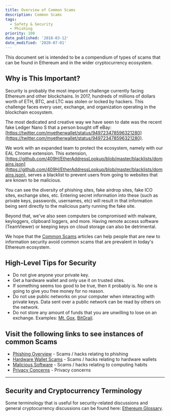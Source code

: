 ```yaml
---
title: Overview of Common Scams
description: Common Scams
tags:
  - Safety & Security
  - Phishing
priority: 100
date_published: '2018-03-12'
date_modified: '2020-07-01'
---
```


This document set is intended to be a compendium of types of scams that can be found in Ethereum and in the wider cryptocurrency ecosystem.

## Why is This Important?

Security is probably the most important challenge currently facing Ethereum and other blockchains. In 2017, hundreds of millions of dollars worth of ETH, BTC, and LTC was stolen or locked by hackers. This challenge faces every user, exchange, and organization operating in the blockchain ecosystem.

The most dedicated and creative way we have seen to date was the recent fake Ledger Nano S that a person bought off eBay: [https://twitter.com/myetherwallet/status/949723478596321280](https://twitter.com/myetherwallet/status/949723478596321280).

We work with an expanded team to protect the ecosystem, namely with our EAL Chrome extension. This extension,  [https://github.com/409H/EtherAddressLookup/blob/master/blacklists/domains.json](https://github.com/409H/EtherAddressLookup/blob/master/blacklists/domains.json), serves a blacklist to prevent users from going to websites that are known to be malicious.

You can see the diversity of phishing sites, fake airdrop sites, fake ICO sites, exchange sites, etc. Entering secret information into these (such as private keys, passwords, usernames, etc) will result in that information being sent directly to the malicious party running the fake site.

Beyond that, we've also seen computers be compromised with malware, keyloggers, clipboard loggers, and more. Having remote access software (TeamViewer) or keeping keys on cloud storage can also be detrimental.  

We hope that the [Common Scams](/staying-safe/common-scams) articles can help people that are new to information security avoid common scams that are prevalent in today's Ethereum ecosystem.

## High-Level Tips for Security

* Do not give anyone your private key.
* Get a hardware wallet and only use it on trusted sites.
* If something seems too good to be true, then it probably is. No one is going to give you free money for no reason.
* Do not use public networks on your computer when interacting with private keys. Data sent over a public network can be read by others on the network.
* Do not store any amount of funds that you are unwilling to lose on an exchange. Examples: [Mt. Gox](https://en.wikipedia.org/wiki/Mt._Gox), [BitGrail](http://fortune.com/2018/02/11/bitgrail-cryptocurrency-claims-hack/).

## Visit the following links to see instances of common Scams

* [Phishing Overview](/staying-safe/common-scams/phishing-overview) - Scams / hacks relating to phishing
* [Hardware Wallet Scams](/staying-safe/common-scams/hardware-wallet-scams-overview) - Scams / hacks relating to hardware wallets
* [Malicious Software](/staying-safe/common-scams/malicious-software-overview) - Scams / hacks relating to computing habits
* [Privacy Concerns](/staying-safe/common-scams/privacy-concerns-overview) - Privacy concerns

---

## Security and Cryptocurrency Terminology

Some terminology that is useful for security-related discussions and general cryptocurrency discussions can be found here: [Ethereum Glossary](/general-knowledge/ethereum-blockchain/a-glossary-of-common-terms-in-the-ethereum-crypto-space).
